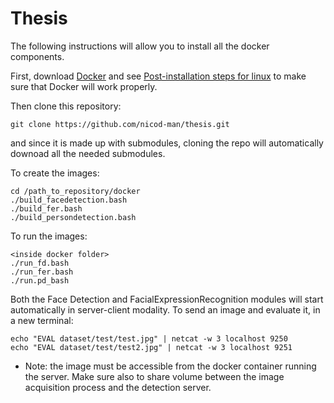 # Thesis

The following instructions will allow you to install all the docker components.

First, download [Docker](https://docs.docker.com/get-docker/) and see [Post-installation steps for linux](https://docs.docker.com/engine/install/linux-postinstall/) to make sure that Docker will work properly.

Then clone this repository:

	git clone https://github.com/nicod-man/thesis.git

and since it is made up with submodules, cloning the repo will automatically downoad all the needed submodules.

To create the images:

	cd /path_to_repository/docker
	./build_facedetection.bash
	./build_fer.bash
	./build_persondetection.bash
	
To run the images:

	<inside docker folder>
	./run_fd.bash
	./run_fer.bash
	./run.pd_bash
	
Both the Face Detection and FacialExpressionRecognition modules will start automatically in server-client modality.
To send an image and evaluate it, in a new terminal:

	echo "EVAL dataset/test/test.jpg" | netcat -w 3 localhost 9250
	echo "EVAL dataset/test/test2.jpg" | netcat -w 3 localhost 9251

- Note: the image must be accessible from the docker container running the server.
  Make sure also to share volume between the image acquisition process and the detection server.

